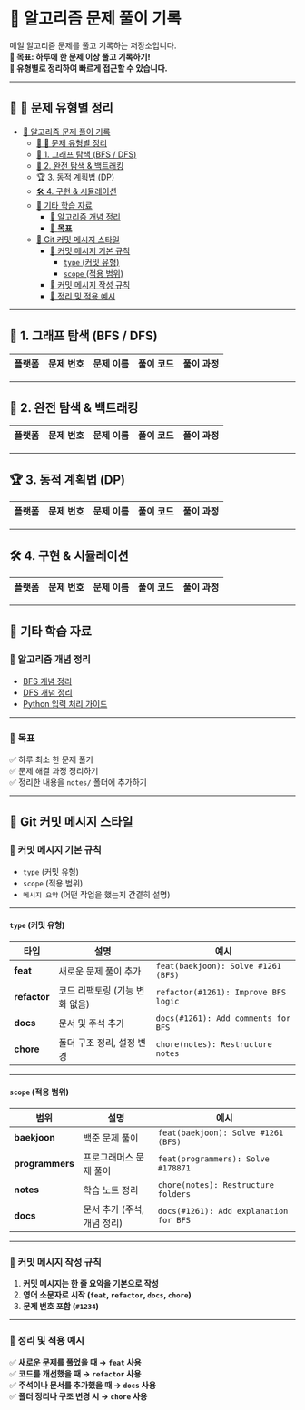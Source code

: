 # 📘 알고리즘 문제 풀이 기록 

매일 알고리즘 문제를 풀고 기록하는 저장소입니다.  
**📌 목표: 하루에 한 문제 이상 풀고 기록하기!**  
**🔗 유형별로 정리하여 빠르게 접근할 수 있습니다.**

---

## 📌 📌 문제 유형별 정리
- [📘 알고리즘 문제 풀이 기록](#-알고리즘-문제-풀이-기록)
  - [📌 📌 문제 유형별 정리](#--문제-유형별-정리)
  - [🚀 1. 그래프 탐색 (BFS / DFS)](#-1-그래프-탐색-bfs--dfs)
  - [🎯 2. 완전 탐색 \& 백트래킹](#-2-완전-탐색--백트래킹)
  - [🏆 3. 동적 계획법 (DP)](#-3-동적-계획법-dp)
  - [🛠 4. 구현 \& 시뮬레이션](#-4-구현--시뮬레이션)
  - [📌 기타 학습 자료](#-기타-학습-자료)
    - [📖 알고리즘 개념 정리](#-알고리즘-개념-정리)
    - [📆 **목표**](#-목표)
  - [📮 Git 커밋 메시지 스타일](#-git-커밋-메시지-스타일)
    - [📌 커밋 메시지 기본 규칙](#-커밋-메시지-기본-규칙)
      - [`type` (커밋 유형)](#type-커밋-유형)
      - [`scope` (적용 범위)](#scope-적용-범위)
    - [📌 커밋 메시지 작성 규칙](#-커밋-메시지-작성-규칙)
    - [📌 정리 및 적용 예시](#-정리-및-적용-예시)

---

## 🚀 1. 그래프 탐색 (BFS / DFS)
| 플랫폼 | 문제 번호 | 문제 이름 | 풀이 코드 | 풀이 과정 |
|--------|---------|----------|------------|------------|


---

## 🎯 2. 완전 탐색 & 백트래킹
| 플랫폼 | 문제 번호 | 문제 이름 | 풀이 코드 | 풀이 과정 |
|--------|---------|----------|------------|------------|


---

## 🏆 3. 동적 계획법 (DP)
| 플랫폼 | 문제 번호 | 문제 이름 | 풀이 코드 | 풀이 과정 |
|--------|---------|----------|------------|------------|


---

## 🛠 4. 구현 & 시뮬레이션
| 플랫폼 | 문제 번호 | 문제 이름 | 풀이 코드 | 풀이 과정 |
|--------|---------|----------|------------|------------|


---

## 📌 기타 학습 자료
### 📖 알고리즘 개념 정리
- [BFS 개념 정리](notes/algorithms/bfs.md)
- [DFS 개념 정리](notes/algorithms/dfs.md)
- [Python 입력 처리 가이드](notes/coding-guides/python-input-guide.md)

---

### 📆 **목표**
✅ 하루 최소 한 문제 풀기  
✅ 문제 해결 과정 정리하기  
✅ 정리한 내용을 `notes/` 폴더에 추가하기  

---

## 📮 Git 커밋 메시지 스타일

### 📌 커밋 메시지 기본 규칙
- `type` (커밋 유형)
- `scope` (적용 범위)
- `메시지 요약` (어떤 작업을 했는지 간결히 설명)

---

#### `type` (커밋 유형)
| 타입 | 설명 | 예시 |
|------|----------------------------|---------------------------------|
| **feat** | 새로운 문제 풀이 추가 | `feat(baekjoon): Solve #1261 (BFS)` |
| **refactor** | 코드 리팩토링 (기능 변화 없음) | `refactor(#1261): Improve BFS logic` |
| **docs** | 문서 및 주석 추가 | `docs(#1261): Add comments for BFS` |
| **chore** | 폴더 구조 정리, 설정 변경 | `chore(notes): Restructure notes` |

---

#### `scope` (적용 범위)
| 범위 | 설명 | 예시 |
|------|-----------------|----------------------------------|
| **baekjoon** | 백준 문제 풀이 | `feat(baekjoon): Solve #1261 (BFS)` |
| **programmers** | 프로그래머스 문제 풀이 | `feat(programmers): Solve #178871` |
| **notes** | 학습 노트 정리 | `chore(notes): Restructure folders` |
| **docs** | 문서 추가 (주석, 개념 정리) | `docs(#1261): Add explanation for BFS` |

---

### 📌 커밋 메시지 작성 규칙
1. **커밋 메시지는 한 줄 요약을 기본으로 작성**  
2. **영어 소문자로 시작 (`feat`, `refactor`, `docs`, `chore`)**  
3. **문제 번호 포함 (`#1234`)**  

---

### 📌 정리 및 적용 예시
✅ **새로운 문제를 풀었을 때 → `feat` 사용**  
✅ **코드를 개선했을 때 → `refactor` 사용**  
✅ **주석이나 문서를 추가했을 때 → `docs` 사용**  
✅ **폴더 정리나 구조 변경 시 → `chore` 사용**  